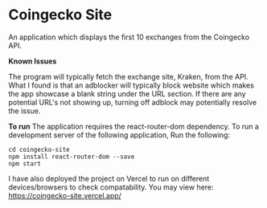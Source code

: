 # Coingecko Site

An application which displays the first 10 exchanges from the Coingecko API.

**Known Issues**

The program will typically fetch the exchange site, Kraken, from the API. What I found is that an adblocker will typically block website which makes the app showcase a blank string under the URL section. If there are any potential URL's not showing up, turning off adblock may potentially resolve the issue.

**To run**
The application requires the react-router-dom dependency. To run a development server of the following application, Run the following:
```
cd coingecko-site
npm install react-router-dom --save
npm start
```

I have also deployed the project on Vercel to run on different devices/browsers to check compatability. You may view here: https://coingecko-site.vercel.app/
